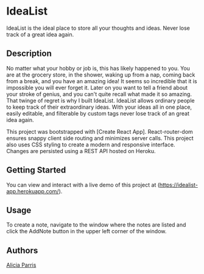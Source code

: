 # IdeaList

IdeaList is the ideal place to store all your thoughts and ideas. Never lose track of a great idea again.

## Description

No matter what your hobby or job is, this has likely happened to you. You are at the grocery store, in the shower, waking up from a nap, coming back from a break, and you have an amazing idea! It  seems so incredible that it is impossible you will ever forget it. Later on you want to tell a friend about your stroke of genius, and you can't quite recall what made it so amazing. That twinge of regret is why I built IdeaList. IdeaList allows ordinary people to keep track of their extraordinary ideas. With your ideas all in one place, easily editable, and filterable by custom tags never lose track of an great idea again.

This project was bootstrapped with [Create React App]. React-router-dom ensures snappy client side routing and minimizes server calls. This project also uses CSS styling to create a modern and responsive interface. Changes are persisted using a REST API hosted on Heroku.


## Getting Started

You can view and interact with a live demo of this project at (https://idealist-app.herokuapp.com/).

## Usage
To create a note, navigate to the window where the notes are listed and click the AddNote button in the upper left corner of the window.

## Authors

<a href="https://www.linkedin.com/in/idealcandidate/">Alicia Parris</a>